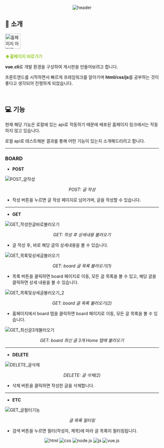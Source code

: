 <div align="center">

![header](https://capsule-render.vercel.app/api?text=vue-commnunity-board&type=soft&color=gradient&animation=fadeIn)
</div>

## :tada: 소개

<a href="https://otterbits.github.io/vue-community-board/">
  <img src="https://cdn.icon-icons.com/icons2/1790/PNG/512/homepage1_114609.png" alt="홈페이지 아이콘" width="50" height="50"/>
</a>
<br>

<span style="color:yellowgreen">**⬆️홈페이지 바로가기**</span>

**vue.cli**로 개발 환경을 구성하여 게시판을 만들어보려고 합니다.

프론트엔드를 시작하면서 빠르게 프레임워크를 알아가며 **html/css/js**를 공부하는 것이 좋다고 생각되어 진행하게 되었습니다.

<br>

## :computer: 기능

현재 해당 기능은 로컬에 있는 api로 작동하기 때문에 배포된 홈페이지 링크에서는 작동하지 않고 있습니다.

로컬 api로 테스트해본 결과를 통해 어떤 기능이 있는지 소개해드리려고 합니다.

---
### BOARD


- **POST**

![POST_글작성](https://github.com/otterbits/vue-community-board/assets/144116866/4a6a052c-0dfa-4b9b-9709-d97191d9e5d2) <p align="center">*POST: 글 작성*</p>

  - 작성 버튼을 누르면 글 작성 페이지로 넘어가며, 글을 작성할 수 있습니다.

---

- **GET**

![GET_작성한글바로불러오기](https://github.com/otterbits/vue-community-board/assets/144116866/5ddfb906-b127-4ae4-a703-c1ce64f29b3d) <p align="center">*GET: 작성 후 상세내용 불러오기*</p>

- 글 작성 후, 바로 해당 글의 상세내용을 볼 수 있습니다.

![GET_목록및상세글불러오기](https://github.com/otterbits/vue-community-board/assets/144116866/8333a9f4-3ed7-413e-a83b-9332d63fd5e6) <p align="center">*GET: board 글 목록 불러오기(1)*</p>

- 목록 버튼을 클릭하면 board 페이지로 이동, 모든 글 목록을 볼 수 있고, 해당 글을 클릭하면 상세 내용을 볼 수 있습니다.

![GET_목록및상세글불러오기_2](https://github.com/otterbits/vue-community-board/assets/144116866/8c07257f-7d4d-42cc-b08d-ea4602d8f818) <p align="center">*GET: board 글 목록 불러오기(2)*</p>

- 홈페이지에서 board 탭을 클릭하면 board 페이지로 이동, 모든 글 목록을 볼 수 있습니다.

![GET_최신글3개불러오기](https://github.com/otterbits/vue-community-board/assets/144116866/9a48b5fe-e254-40ce-ad12-e43868c0f833) <p align="center">*GET: board 최신 글 3개 Home 탭에 불러오기*</p>


---

- **DELETE**

![DELETE_글삭제](https://github.com/otterbits/vue-community-board/assets/144116866/3ee88434-135e-4e6e-9ed9-2cdd7b99038f) <p align="center">*DELETE: 글 삭제(2)*</p>

- 삭제 버튼을 클릭하면 작성한 글을 삭제합니다.


---

- **ETC**

![GET_글필터기능](https://github.com/otterbits/vue-community-board/assets/144116866/32b2b9f2-e3d8-416a-b7b9-b5dfa839ede7) <p align="center">*글 목록 필터링*</p>

- 검색 버튼을 누르면 필터(작성자, 제목)에 따라 글 목록이 필터링됩니다.

<div align="center">
  
![html](https://img.shields.io/badge/HTML-239120?style=for-the-badge&logo=html5&logoColor=white)
![css](https://img.shields.io/badge/CSS-239120?&style=for-the-badge&logo=css3&logoColor=white)
![node.js](https://img.shields.io/badge/Node.js-43853D?style=for-the-badge&logo=node.js&logoColor=white)
![js](https://img.shields.io/badge/JavaScript-F7DF1E?style=for-the-badge&logo=JavaScript&logoColor=white)
![vue.js](https://img.shields.io/badge/Vue.js-35495E?style=for-the-badge&logo=vue.js&logoColor=4FC08D)
</div>
